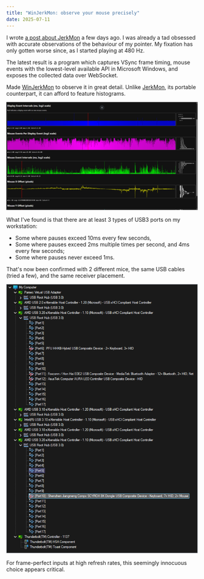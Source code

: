 ```yaml
---
title: "WinJerkMon: observe your mouse precisely"
date: 2025-07-11
---
```


I wrote [a post about JerkMon](/posts/lag/) a few days ago. I was already a tad obsessed with accurate observations of the behaviour of my pointer. My fixation has only gotten worse since, as I started playing at 480 Hz.

The latest result is a program which captures VSync frame timing, mouse events with the lowest-level available API in Microsoft Windows, and exposes the collected data over WebSocket.

Made [WinJerkMon](https://found.as/wl) to observe it in great detail. Unlike [JerkMon](https://found.as/l), its portable counterpart, it can afford to feature histograms.

[![WinJerkMon on my system](/assets/jerkmon/480hz.png)](/assets/jerkmon/480hz.png)

What I've found is that there are at least 3 types of USB3 ports on my workstation:

- Some where pauses exceed 10ms every few seconds,
- Some where pauses exceed 2ms multiple times per second, and 4ms every few seconds;
- Some where pauses never exceed 1ms.

That's now been confirmed with 2 different mice, the same USB cables (tried a few), and the same receiver placement.

[![UsbTreeView](/assets/jerkmon/UsbTreeView.png)](/assets/jerkmon/UsbTreeView.png)

For frame-perfect inputs at high refresh rates, this seemingly innocuous choice appears critical.
